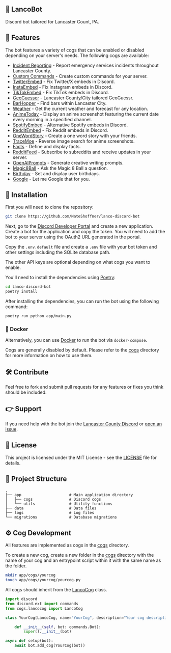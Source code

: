 🌹 LancoBot
----------------

Discord bot tailored for Lancaster Count, PA.

🎉 Features
----------------

The bot features a variety of cogs that can be enabled or disabled depending on your server's needs. The following cogs are available:

- [Incident Reporting](https://github.com/NateShoffner/lanco-discord-bot/tree/master/app/cogs/incidents) - Report emergency services incidents throughout Lancaster County.
- [Custom Commands](https://github.com/NateShoffner/lanco-discord-bot/tree/master/app/cogs/commands) - Create custom commands for your server.
- [TwitterEmbed](https://github.com/NateShoffner/lanco-discord-bot/tree/master/app/cogs/twitterembed) - Fix Twitter/X embeds in Discord.
- [InstaEmbed](https://github.com/NateShoffner/lanco-discord-bot/tree/master/app/cogs/instaembed) - Fix Instagram embeds in Discord.
- [TikTokEmbed](https://github.com/NateShoffner/lanco-discord-bot/tree/master/app/cogs/tiktokembed) - Fix TikTok embeds in Discord.
- [GeoGuesser](https://github.com/NateShoffner/lanco-discord-bot/tree/master/app/cogs/geoguesser) - Lancaster County/City tailored GeoGuessr.
- [BarHopper](https://github.com/NateShoffner/lanco-discord-bot/tree/master/app/cogs/barhopper) - Find bars within Lancaster City.
- [Weather](https://github.com/NateShoffner/lanco-discord-bot/tree/master/app/cogs/weather) - Get the current weather and forecast for any location.
- [AnimeToday](https://github.com/NateShoffner/lanco-discord-bot/tree/master/app/cogs/animetoday) - Display an anime screenshot featuring the current date every morning in a specified channel.
- [SpotifyEmbed](https://github.com/NateShoffner/lanco-discord-bot/tree/master/app/cogs/spotifyembed) - Alternative Spotify embeds in Discord.
- [RedditEmbed](https://github.com/NateShoffner/lanco-discord-bot/tree/master/app/cogs/redditembed) - Fix Reddit embeds in Discord.
- [OneWordStory](https://github.com/NateShoffner/lanco-discord-bot/tree/master/app/cogs/onewordstory) - Create a one word story with your friends.
- [TraceMoe](https://github.com/NateShoffner/lanco-discord-bot/tree/master/app/cogs/tracemoe) - Reverse image search for anime screenshots.
- [Facts](https://github.com/NateShoffner/lanco-discord-bot/tree/master/app/cogs/facts) - Define and display facts.
- [RedditFeed](https://github.com/NateShoffner/lanco-discord-bot/tree/master/app/cogs/redditfeed) - Subscribe to subreddits and receive updates in your server.
- [OpenAIPrompts](https://github.com/NateShoffner/lanco-discord-bot/tree/master/app/cogs/openaiprompts) - Generate creative writing prompts.
- [Magic8Ball](https://github.com/NateShoffner/lanco-discord-bot/tree/master/app/cogs/magic8ball) - Ask the Magic 8 Ball a question.
- [Birthday](https://github.com/NateShoffner/lanco-discord-bot/tree/master/app/cogs/birthday) - Set and display user birthdays.
- [Google](https://github.com/NateShoffner/lanco-discord-bot/tree/master/app/cogs/google) - Let me Google that for you.

🚀 Installation
----------------

First you will need to clone the repository:

```bash
git clone https://github.com/NateShoffner/lanco-discord-bot
```

Next, go to the [Discord Developer Portal](https://discord.com/developers/applications) and create a new application. Create a bot for the application and copy the token. You will need to add the bot to your server using the OAuth2 URL generated in the portal.

Copy the `.env.default` file and create a `.env` file with your bot token and other settings including the SQLite database path.

The other API keys are optional depending on what cogs you want to enable.

You'll need to install the dependencies using [Poetry](https://python-poetry.org/):

```bash
cd lanco-discord-bot
poetry install
```

After installing the dependencies, you can run the bot using the following command:

```bash
poetry run python app/main.py
```

### 🐳 Docker

Alternatively, you can use [Docker](https://www.docker.com/) to run the bot via `docker-compose`.

Cogs are generally disabled by default. Please refer to the [cogs](app/cogs) directory for more information on how to use them.

🛠️ Contribute
-------------------

Feel free to fork and submit pull requests for any features or fixes you think should be included.

👉 Support
-------------------

If you need help with the bot join the [Lancaster County Discord](https://discord.gg/yfFp4VaZFt) or [open an issue](https://github.com/NateShoffner/lanco-discord-bot/issues/new).

📝 License
-------------------

This project is licensed under the MIT License - see the [LICENSE](LICENSE) file for details.


📂 Project Structure
-------------------

    .
    ├── app                     # Main application directory
    │   ├── cogs                # Discord cogs
    │   └── utils               # Utility functions
    ├── data                    # Data files
    ├── logs                    # Log files
    └── migrations              # Database migrations

⚙️ Cog Development
-------------------

All features are implemented as cogs in the [cogs](app/cogs) directory.

To create a new cog, create a new folder in the [cogs](app/cogs) directory with the name of your cog and an entrypoint script within it with the same name as the folder.

```bash
mkdir app/cogs/yourcog
touch app/cogs/yourcog/yourcog.py
```

All cogs should inherit from the [LancoCog](app/cogs/lancocog.py) class.

```python
import discord
from discord.ext import commands
from cogs.lancocog import LancoCog

class YourCog(LancoCog, name="YourCog", description="Your cog description."):

    def __init__(self, bot: commands.Bot):
        super().__init__(bot)

async def setup(bot):
    await bot.add_cog(YourCog(bot))
```